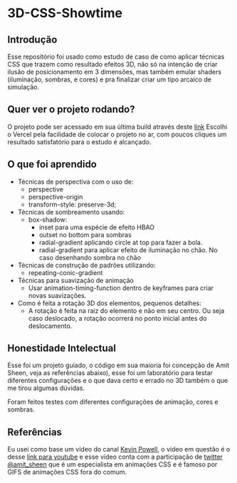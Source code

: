 # 3D-CSS-Showtime
## Introdução
Esse repositório foi usado como estudo de caso de como aplicar técnicas CSS que trazem como resultado efeitos 3D, não só na intenção de criar ilusão de posicionamento em 3 dimensões, mas também emular shaders (iluminação, sombras, e cores) e pra finalizar criar um tipo arcaico de simulação.

## Quer ver o projeto rodando?
O projeto pode ser acessado em sua última build através deste [link](https://vercel.com/gabrieldeori/3d-css-showtime)
Escolhi o Vercel pela facilidade de colocar o projeto no ar, com poucos cliques um resultado satisfatório para o estudo é alcançado.

## O que foi aprendido
  - Técnicas de perspectiva com o uso de:
    - perspective
    - perspective-origin
    - transform-style: preserve-3d;
  - Técnicas de sombreamento usando:
    - box-shadow:
      - inset para uma espécie de efeito HBAO
      - outset no bottom para sombras
      - radial-gradient aplicando circle at top para fazer a bola.
      - radial-gradient para aplicar efeito de iluminação no chão.
        No caso desenhando sombra no chão 
  - Técnicas de construção de padrões utilizando:
    - repeating-conic-gradient
  - Técnicas para suavização de animação
    - Usar animation-timing-function dentro de keyframes para criar novas suavizações.
  - Como é feita a rotação 3D dos elementos, pequenos detalhes:
    - A rotação é feita na raiz do elemento e não em seu centro. Ou seja caso deslocado,
      a rotação ocorrerá no ponto inicial antes do deslocamento.

## Honestidade Intelectual
Esse foi um projeto guiado, o código em sua maioria foi concepção de Amit Sheen, veja as referências abaixo), esse foi um laboratório para testar diferentes configurações e o que dava certo e errado no 3D também o que me tirou algumas dúvidas.

Foram feitos testes com diferentes configurações de animação, cores e sombras.

## Referências
Eu usei como base um vídeo do canal [Kevin Powell](https://www.youtube.com/kepowob), o vídeo em questão é o desse [link para youtube](https://youtu.be/NdftnCDwKaU) e esse vídeo conta com a participação de [twitter @amit_sheen](https://twitter.com/amit_sheen) que é um especialista em animações CSS e é famoso por GIFS de animações CSS fora do comum.

